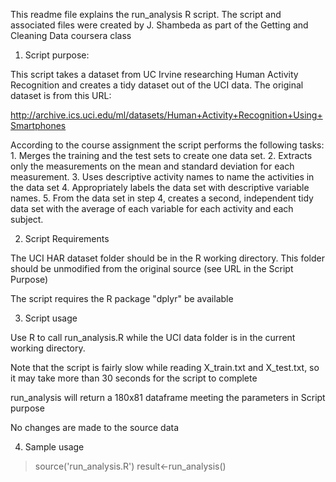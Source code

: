 This readme file explains the run_analysis R script.
The script and associated files were created by J. Shambeda as part of the Getting and Cleaning Data coursera class

1) Script purpose:

This script takes a dataset from UC Irvine researching Human Activity Recognition and creates a tidy dataset out of the UCI data. The original dataset is from this URL: 

http://archive.ics.uci.edu/ml/datasets/Human+Activity+Recognition+Using+Smartphones
         
According to the course assignment the script performs the following tasks:
    1. Merges the training and the test sets to create one data set.
    2. Extracts only the measurements on the mean and standard deviation for each measurement. 
    3. Uses descriptive activity names to name the activities in the data set
    4. Appropriately labels the data set with descriptive variable names. 
    5. From the data set in step 4, creates a second, independent tidy data set with the average of each variable for each activity and each subject.
         

2) Script Requirements

The UCI HAR dataset folder should be in the R working directory. This folder should be unmodified from the original source (see URL in the Script Purpose)

The script requires the R package "dplyr" be available


3) Script usage

Use R to call run_analysis.R while the UCI data folder is in the current working directory.

Note that the script is fairly slow while reading X_train.txt and X_test.txt, so it may take more than 30 seconds for the script to complete

run_analysis will return a 180x81 dataframe meeting the parameters in Script purpose

No changes are made to the source data


4) Sample usage
> source('run_analysis.R') 
> result<-run_analysis()

            